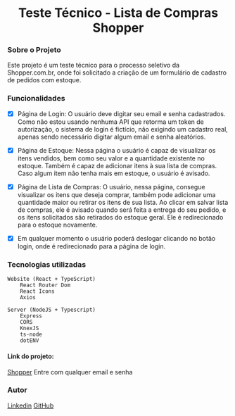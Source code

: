 <h1 align="center">Teste Técnico - Lista de Compras Shopper</h1>

<h3>Sobre o Projeto</h3>
Este projeto é um teste técnico para o processo seletivo da Shopper.com.br, onde foi solicitado a criação de um formulário de cadastro de pedidos com estoque.

<h3>Funcionalidades</h3>

- [x] Página de Login: O usuário deve digitar seu email e senha cadastrados. Como não estou usando nenhuma API que retorma um token de autorização, o sistema de login é fictício, não exigindo um cadastro real, apenas sendo necessário digitar algum email e senha aleatórios.

- [x] Página de Estoque: Nessa página o usuário é capaz de visualizar os itens vendidos, bem como seu valor e a quantidade existente no estoque. Também é capaz de adicionar itens à sua lista de compras. Caso algum item não tenha mais em estoque, o usuário é avisado.

- [x] Página de Lista de Compras: O usuário, nessa página, consegue visualizar os itens que deseja comprar, também pode adicionar uma quantidade maior ou retirar os itens de sua lista. Ao clicar em salvar lista de compras, ele é avisado quando será feita a entrega do seu pedido, e os itens solicitados são retirados do estoque geral. Ele é redirecionado para o estoque novamente.

- [x] Em qualquer momento o usuário poderá deslogar clicando no botão login, onde é redirecionado para a página de login.

<h3>Tecnologias utilizadas</h3>

    Website (React + TypeScript)
        React Router Dom
        React Icons
        Axios
        
    Server (NodeJS + Typescript)
        Express
        CORS
        KnexJS
        ts-node
        dotENV

<h4>Link do projeto:</h4>
<a href="misty-need.surge.sh">Shopper</a>
Entre com qualquer email e senha

<h3>Autor</h3>
<a href="https://www.linkedin.com/in/mileny-faria/">Linkedin</a>
<a href="https://github.com/milenyfaria">GitHub</a>

